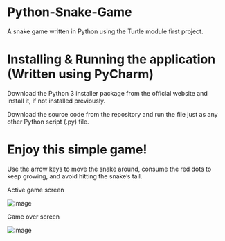# Python-Snake-Game
A snake game written in Python using the Turtle module first project.

# Installing & Running the application (Written using PyCharm)

Download the Python 3 installer package from the official website and install it, if not installed previously.

Download the source code from the repository and run the file just as any other Python script (.py) file.

# Enjoy this simple game!

Use the arrow keys to move the snake around, consume the red dots to keep growing, and avoid hitting the snake’s tail.

Active game screen

![image](https://user-images.githubusercontent.com/120349975/206982833-c4217228-107e-41ea-886f-56f0f534c0e3.png)

Game over screen

![image](https://user-images.githubusercontent.com/120349975/206983577-ee423a2a-de0b-4a79-bad3-1fe1c2e8adce.png)


